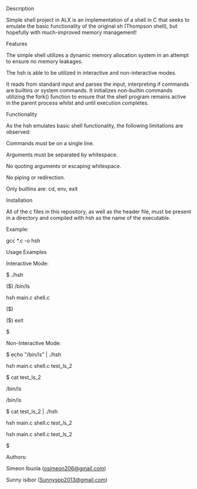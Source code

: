 Description

Simple shell project in ALX is an implementation of a shell in C that seeks to emulate the basic functionality of the original sh (Thompson shell), but hopefully with much-improved memory management!



Features

The simple shell utilizes a dynamic memory allocation system in an attempt to ensure no memory leakages.



The hsh is able to be utilized in interactive and non-interactive modes.



It reads from standard input and parses the input, interpreting if commands are builtins or system commands. It initializes non-builtin commands utilizing the fork() function to ensure that the shell program remains active in the parent process whilst and until execution completes.



Functionality

As the hsh emulates basic shell functionality, the following limitations are observed:



Commands must be on a single line.

Arguments must be separated by whitespace.

No quoting arguments or escaping whitespace.

No piping or redirection.

Only builtins are: cd, env, exit

Installation

All of the c files in this repository, as well as the header file, must be present in a directory and compiled with hsh as the name of the executable.



Example:



gcc *.c -o hsh

Usage Examples

Interactive Mode:



$ ./hsh

($) /bin/ls

hsh main.c shell.c

($)

($) exit

$

Non-Interactive Mode:



$ echo "/bin/ls" | ./hsh

hsh main.c shell.c test_ls_2

$ cat test_ls_2

/bin/ls

/bin/ls

$ cat test_ls_2 | ./hsh

hsh main.c shell.c test_ls_2

hsh main.c shell.c test_ls_2

$



Authors:

Simeon Ibuola (osimeon206@gmail.com)

Sunny isibor (Sunnyspp2013@gmail.com)
